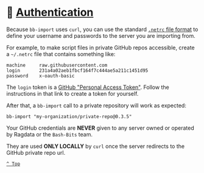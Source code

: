 # 🔑 [Authentication](README.md)

Because `bb-import` uses `curl`, you can use the standard [`.netrc` file format](https://ec.haxx.se/usingcurl-netrc.html) to define your username and passwords to the server you are importing from.

For example, to make script files in private GitHub repos accessible, create a `~/.netrc` file that contains something like:

```shell
machine     raw.githubusercontent.com
login       231a4a02aeb1fbcf164f7c444ae5a211c1451d95
password    x-oauth-basic
```

The `login` token is a [GitHub "Personal Access Token"](https://help.github.com/articles/creating-a-personal-access-token-for-the-command-line/).  Follow the instructions in that link to create a token for yourself.

After that, a `bb-import` call to a private repository will work as expected:

```shell
bb-import "my-organization/private-repo@0.3.5"
```

Your GitHub credentials are **NEVER** given to any server owned or operated by Ragdata or the `Bash-Bits` team.

They are used **ONLY LOCALLY** by `curl` once the server redirects to the GitHub private repo url.


[`^ Top`](#-authentication)
